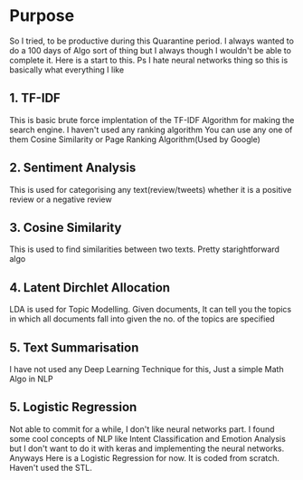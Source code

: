 # Purpose

So I tried, to be productive during this Quarantine period. I always wanted to do a 100 days of Algo sort of thing but I always
though I wouldn't be able to complete it. Here is a start to this.
Ps I hate neural networks thing so this is basically what everything I like 

## 1. TF-IDF

This is basic brute force implentation of the TF-IDF Algorithm for making the search engine. I haven't used any ranking algorithm
You can use any one of them Cosine Similarity or Page Ranking Algorithm(Used by Google)

## 2. Sentiment Analysis

This is used for categorising any text(review/tweets) whether it is a positive review or a negative review

## 3. Cosine Similarity

This is used to find similarities between two texts. Pretty starightforward algo

## 4. Latent Dirchlet Allocation
LDA is used for Topic Modelling. Given documents, It can tell you the topics in which all documents fall into given the no. of the topics are specified

## 5. Text Summarisation

I have not used any Deep Learning Technique for this, Just a simple Math Algo in NLP


## 5. Logistic Regression
Not able to commit for a while, I don't like neural networks part. I found some cool concepts of NLP like Intent Classification and Emotion Analysis but I don't want to do it with keras and implementing the neural networks. Anyways Here is a Logistic Regression for now. It is coded from scratch. Haven't used the STL.



